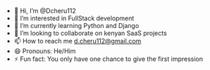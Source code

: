 - 👋 Hi, I’m @Dcheru112
- 👀 I’m interested in FullStack development 
- 🌱 I’m currently learning Python and Django
- 💞️ I’m looking to collaborate on kenyan SaaS projects
- 📫 How to reach me d.cheru112@gmail.com
- 😄 Pronouns: He/Him
- ⚡ Fun fact: You only have one chance to give the first impression

<!---
Dcheru112/Dcheru112 is a ✨ special ✨ repository because its `README.md` (this file) appears on your GitHub profile.
You can click the Preview link to take a look at your changes.
--->
